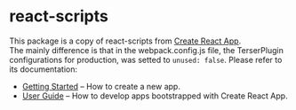 # react-scripts

This package is a copy of react-scripts from [Create React App](https://github.com/facebook/create-react-app).<br>
The mainly difference is that in the webpack.config.js file, the TerserPlugin configurations for production, was setted to ```unused: false```.
Please refer to its documentation:

- [Getting Started](https://facebook.github.io/create-react-app/docs/getting-started) – How to create a new app.
- [User Guide](https://facebook.github.io/create-react-app/) – How to develop apps bootstrapped with Create React App.
